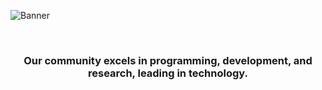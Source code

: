 <!-- GitHub Header Image -->
![Banner](https://i.ibb.co/MVhHzyy/server101-banner.jpg)

<br/>

<!--<img align="center" src="./images/server101-banner.jpg" alt="GitHub header" width="100%"/> -->

<h3 align="center">Our community excels in programming, development, and research, leading in technology.</h3>

<!-- Our community excels in space, military, and national development, leading in technology. -->
